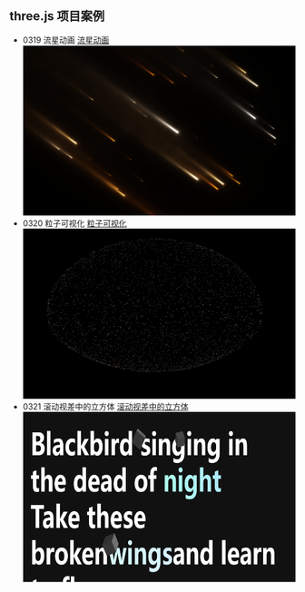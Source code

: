 ## three.js 项目案例

- 0319 流星动画
  [流星动画](https://github.com/caopeng-hi/img/blob/main/7927681457d4947081e3f76bc494da0.png)
  <img width="500" height="300" src="https://github.com/caopeng-hi/img/blob/main/7927681457d4947081e3f76bc494da0.png" alt="流星动画">
- 0320 粒子可视化
  [粒子可视化](https://github.com/caopeng-hi/img/blob/main/a7e15ba1ecbb5298cc4afa3b789fd63.png)
  <img width="500" height="300" src="https://github.com/caopeng-hi/img/blob/main/a7e15ba1ecbb5298cc4afa3b789fd63.png" alt="粒子可视化">
- 0321 滚动视差中的立方体
  [滚动视差中的立方体](https://github.com/caopeng-hi/img/blob/main/db077212462a2d78295a3aa33be8c7f.png)
  <img width="500" height="300" src="https://github.com/caopeng-hi/img/blob/main/db077212462a2d78295a3aa33be8c7f.png" alt="滚动视差中的立方体">
